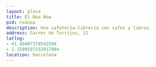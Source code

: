 ```yaml
---
layout: place
title: El Noa Noa
pid: noanoa
description: Una cafetería-librería con cafés y libros.
address: Carrer de Torrijos, 22
latlng:
- 41.40407370542504
- 2.1590587232917984
location: barcelona
---
```

